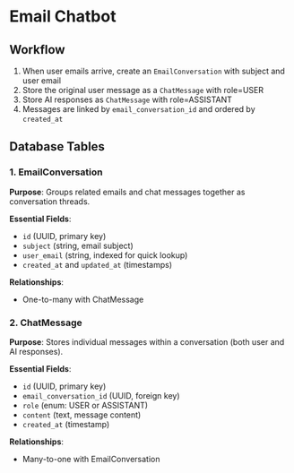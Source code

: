 # Email Chatbot

## Workflow
1. When user emails arrive, create an `EmailConversation` with subject and user email
2. Store the original user message as a `ChatMessage` with role=USER
3. Store AI responses as `ChatMessage` with role=ASSISTANT
4. Messages are linked by `email_conversation_id` and ordered by `created_at`

## Database Tables

### 1. EmailConversation
**Purpose**: Groups related emails and chat messages together as conversation threads.

**Essential Fields**:
- `id` (UUID, primary key)
- `subject` (string, email subject)
- `user_email` (string, indexed for quick lookup)
- `created_at` and `updated_at` (timestamps)

**Relationships**:
- One-to-many with ChatMessage

### 2. ChatMessage
**Purpose**: Stores individual messages within a conversation (both user and AI responses).

**Essential Fields**:
- `id` (UUID, primary key)
- `email_conversation_id` (UUID, foreign key)
- `role` (enum: USER or ASSISTANT)
- `content` (text, message content)
- `created_at` (timestamp)

**Relationships**:
- Many-to-one with EmailConversation
